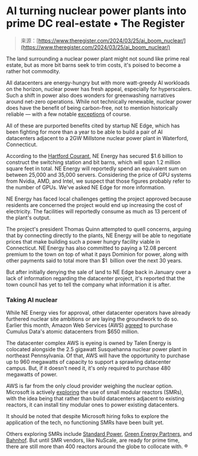 <!--yml
category: 未分类
date: 2024-05-29 12:38:59
-->

# AI turning nuclear power plants into prime DC real-estate • The Register

> 来源：[https://www.theregister.com/2024/03/25/ai_boom_nuclear/](https://www.theregister.com/2024/03/25/ai_boom_nuclear/)

The land surrounding a nuclear power plant might not sound like prime real estate, but as more bit barns seek to trim costs, it's poised to become a rather hot commodity.

All datacenters are energy-hungry but with more watt-greedy AI workloads on the horizon, nuclear power has fresh appeal, especially for hyperscalers. Such a shift in power also does wonders for greenwashing narratives around net-zero operations. While not technically renewable, nuclear power does have the benefit of being carbon-free, not to mention historically reliable — with a few notable [exceptions](https://en.wikipedia.org/wiki/Nuclear_and_radiation_accidents_and_incidents) of course.

All of these are purported benefits cited by startup NE Edge, which has been fighting for more than a year to be able to build a pair of AI datacenters adjacent to a 2GW Millstone nuclear power plant in Waterford, Connecticut.

According to the [Hartford Courant](https://www.courant.com/2024/03/24/a-mega-data-center-could-drive-ai-deliver-billions-to-ct-will-politics-and-power-worries-doom-it/), NE Energy has secured $1.6 billion to construct the switching station and bit barns, which will span 1.2 million square feet in total. NE Energy will reportedly spend an equivalent sum on between 25,000 and 35,000 servers. Considering the price of GPU systems from Nvidia, AMD, and Intel, we suspect that those figures probably refer to the number of GPUs. We've asked NE Edge for more information.

NE Energy has faced local challenges getting the project approved because residents are concerned the project would end up increasing the cost of electricity. The facilities will reportedly consume as much as 13 percent of the plant's output.

The project's president Thomas Quinn attempted to quell concerns, arguing that by connecting directly to the plants, NE Energy will be able to negotiate prices that make building such a power hungry facility viable in Connecticut. NE Energy has also committed to paying a 12.08 percent premium to the town on top of what it pays Dominion for power, along with other payments said to total more than $1  billion over the next 30 years.

But after initially denying the sale of land to NE Edge back in January over a lack of information regarding the datacenter project, it's reported that the town council has yet to tell the company what information it is after.

### Taking AI nuclear

While NE Energy vies for approval, other datacenter operators have already furthered nuclear site ambitions or are laying the groundwork to do so. Earlier this month, Amazon Web Services (AWS) [agreed](https://www.theregister.com/2024/03/04/amazon_acquires_cumulus_nuclear_datacenter/) to purchase Cumulus Data's atomic datacenters from $650 million.

The datacenter complex AWS is eyeing is owned by Talen Energy is colocated alongside the 2.5 gigawatt Susquehanna nuclear power plant in northeast Pennsylvania. Of that, AWS will have the opportunity to purchase up to 960 megawatts of capacity to support a sprawling datacenter campus. But, if it doesn't need it, it's only required to purchase 480 megawatts of power.

AWS is far from the only cloud provider weighing the nuclear option. Microsoft is actively [exploring](https://www.theregister.com/2024/01/23/microsoft_nuclear_hires/) the use of small modular reactors (SMRs), with the idea being that rather than build datacenters adjacent to existing reactors, it can install tiny modular ones to power existing datacenters.

It should be noted that despite Microsoft hiring folks to explore the application of the tech, no functioning SMRs have been built yet.

Others exploring SMRs include [Standard Power](https://www.theregister.com/2023/10/08/standard_power_nuclear_datacenter/), [Green Energy Partners](https://www.theregister.com/2023/08/17/virginia_datacenter_smr/), and [Bahnhof](https://www.theregister.com/2023/03/08/bahnhof_smr_datacenter/). But until SMR vendors, like NuScale, are ready for prime time, there are still more than 400 reactors around the globe to collocate with. ®